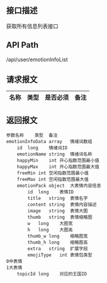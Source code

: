 ## 接口描述
获取所有信息列表接口
## API Path
/api/user/emotionInfoList
## 请求报文
|名称         |类型           |是否必须   |备注                                 |
|-------------|:--------------|:---------:|:------------------------------------|
## 返回报文
    参数名称	类型	备注
    emotionInfoData	array	情绪词数组
    	id	long	情绪词ID
    	emotionName	string	情绪词名称
    	happyMin	int	开心指数范围最小值
    	happyMax	int	开心指数范围最大值
    	freeMin	int	空闲指数范围最小值
    	freeMax	int	空闲指数范围最大值
    	emotionPack	object	大表情内容信息
    		id	long	表情ID
    		title	string	表情名字
    		content	string	表情内容描述
    		image	string	表情大图
    		thumb	string	表情缩略图
    		w	long	大图宽
    		h	long	大图高
    		thumb_w	long	缩略图宽
    		thumb_h	long	缩略图高
    		extra	string	扩展字段
    		emojiType	int	表情包类型
    0中表情
    1大表情
    	topicId	long	对应的王国ID
